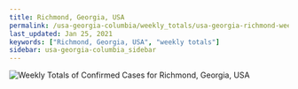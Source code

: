 ```yaml
---
title: Richmond, Georgia, USA
permalink: /usa-georgia-columbia/weekly_totals/usa-georgia-richmond-weekly_totals.html
last_updated: Jan 25, 2021
keywords: ["Richmond, Georgia, USA", "weekly totals"]
sidebar: usa-georgia-columbia_sidebar
---
```


![Weekly Totals of Confirmed Cases for Richmond, Georgia, USA](/covid_tracker/images/graphs/usa-georgia-richmond-weekly_totals_graph.png)
